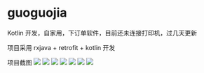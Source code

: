 # guoguojia
Kotlin 开发，自家用，下订单软件，目前还未连接打印机，过几天更新

项目采用 rxjava + retrofit + kotlin 开发

项目截图
![](https://imgchr.com/i/Zv254O)
![](https://imgchr.com/i/Zv22uR)
![](https://imgchr.com/i/Zv2cv9)
![](https://imgchr.com/i/Zv24UK)
![](https://imgchr.com/i/Zv2hE6)
![](https://imgchr.com/i/Zv2RD1)
![](https://imgchr.com/i/Zv2WHx)


